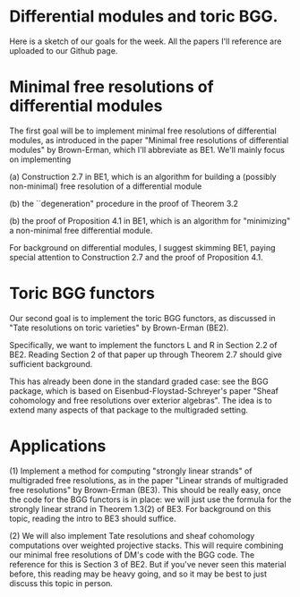 # Differential modules and toric BGG.

Here is a sketch of our goals for the week. All the papers I'll reference are uploaded to our Github page.

# Minimal free resolutions of differential modules

The first goal will be to implement minimal free resolutions of differential modules, as introduced in the paper "Minimal free resolutions of differential modules" by Brown-Erman, which I'll abbreviate as BE1. We'll mainly focus on implementing

(a) Construction 2.7 in BE1, which is an algorithm for building a (possibly non-minimal) free resolution of a differential module

(b) the ``degeneration" procedure in the proof of Theorem 3.2

(b) the proof of Proposition 4.1 in BE1, which is an algorithm for "minimizing" a non-minimal free differential module.

For background on differential modules, I suggest skimming BE1, paying special attention to Construction 2.7 and the proof of Proposition 4.1.

# Toric BGG functors

Our second goal is to implement the toric BGG functors, as discussed in "Tate resolutions on toric varieties" by Brown-Erman (BE2). 

Specifically, we want to implement the functors L and R in Section 2.2 of BE2. Reading Section 2 of that paper up through Theorem 2.7 should give sufficient background. 

This has already been done in the standard graded case: see the BGG package, which is based on Eisenbud-Floystad-Schreyer's paper "Sheaf cohomology and free resolutions over exterior algebras". The idea is to extend many aspects of that package to the multigraded setting.

# Applications 

(1) Implement a method for computing "strongly linear strands" of multigraded free resolutions, as in the paper "Linear strands of multigraded free resolutions" by Brown-Erman (BE3). This should be really easy, once the code for the BGG functors is in place: we will just use the formula for the strongly linear strand in Theorem 1.3(2) of BE3. For background on this topic, reading the intro to BE3 should suffice.

(2) We will also implement Tate resolutions and sheaf cohomology computations over weighted projective stacks. This will require combining our minimal free resolutions of DM's code with the BGG code. The reference for this is Section 3 of BE2. But if you've never seen this material before, this reading may be heavy going, and so it may be best to just discuss this topic in person.
